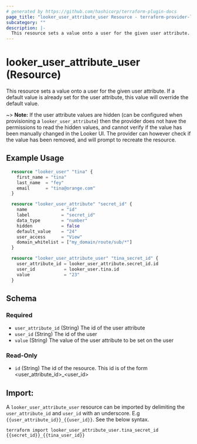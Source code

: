```yaml
---
# generated by https://github.com/hashicorp/terraform-plugin-docs
page_title: "looker_user_attribute_user Resource - terraform-provider-looker"
subcategory: ""
description: |-
  This resource sets a value onto a user for the given user attribute. If a default value is already set for the user attribute, this value will override the default value. Note that if the user attribute values are hidden (can be configured when provisioning a looker_user_attribute) then the provider does not have the permissions to read the hidden values, and cannot verify if the value has been manually changed in the Looker UI. The provider can however check if the value has been removed, and will prompt to recreate the resource.
---
```


# looker_user_attribute_user (Resource)

This resource sets a value onto a user for the given user attribute. If a default value is already set for the user attribute, this value will override the default value. 

~> **Note:** If the user attribute values are hidden (can be configured when provisioning a `looker_user_attribute`) then the provider does not have the permissions to read the hidden values, and cannot verify if the value has been manually changed in the Looker UI. The provider can however check if the value has been removed, and will prompt to recreate the resource.

## Example Usage
```terraform 
  resource "looker_user" "tina" {
    first_name = "tina"
    last_name  = "fey"
    email      = "tina@orange.com"
  }

  resource "looker_user_attribute" "secret_id" {
    name             = "id"
    label            = "secret_id"
    data_type        = "number"
    hidden           = false
    default_value    = "24"
    user_access      = "View"
    domain_whitelist = ["my_domain/route/sub/*"]
  }

  resource "looker_user_attribute_user" "tina_secret_id" {
    user_attribute_id = looker_user_attribute.secret_id.id
    user_id           = looker_user.tina.id
    value             = "23"
  }
```
<!-- schema generated by tfplugindocs -->
## Schema

### Required

- `user_attribute_id` (String) The id of the user attribute
- `user_id` (String) The id of the user
- `value` (String) The value of the user attribute to be set on the user

### Read-Only

- `id` (String) The id of the resource. This id is of the form <user_attribute_id>_<user_id>

## Import: 

A `looker_user_attribute_user` resource can be imported by delimiting the `user_attribute_id` and `user_id` with an underscore. E.g `{{user_attribute_id}}_{{user_id}}`. See the below syntax. 

```
terraform import looker_user_attribute_user.tina_secret_id {{secret_id}}_{{tina_user_id}}
```
